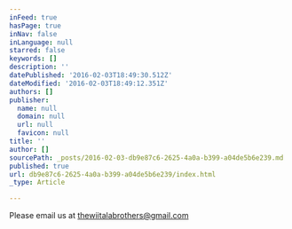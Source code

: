```yaml
---
inFeed: true
hasPage: true
inNav: false
inLanguage: null
starred: false
keywords: []
description: ''
datePublished: '2016-02-03T18:49:30.512Z'
dateModified: '2016-02-03T18:49:12.351Z'
authors: []
publisher:
  name: null
  domain: null
  url: null
  favicon: null
title: ''
author: []
sourcePath: _posts/2016-02-03-db9e87c6-2625-4a0a-b399-a04de5b6e239.md
published: true
url: db9e87c6-2625-4a0a-b399-a04de5b6e239/index.html
_type: Article

---
```

Please email us at [thewiitalabrothers@gmail.com][0]

[0]: mailto:thewiitalabrothers@gmail.com